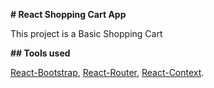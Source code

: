 **# React Shopping Cart App**

This project is a Basic Shopping Cart

**## Tools used**

[React-Bootstrap](https://react-bootstrap.netlify.app/), [React-Router](https://reactrouter.com/en/main), [React-Context](https://reactjs.org/docs/context.html).
